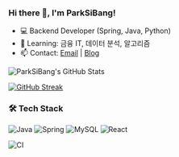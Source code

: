 ### Hi there 👋, I'm ParkSiBang!
- 💻 Backend Developer (Spring, Java, Python)
- 🌱 Learning: 금융 IT, 데이터 분석, 알고리즘
- 📫 Contact: [Email](mailto:your@email.com) | [Blog](https://yourblog.com)

![ParkSiBang's GitHub Stats](https://github-readme-stats.vercel.app/api?username=ParkSiBang&show_icons=true&theme=dark)

[![GitHub Streak](https://streak-stats.demolab.com/?user=ParkSiBang&theme=dark)](https://git.io/streak-stats)

### 🛠 Tech Stack
![Java](https://img.shields.io/badge/Java-007396?style=flat&logo=java&logoColor=white)
![Spring](https://img.shields.io/badge/Spring-6DB33F?style=flat&logo=spring&logoColor=white)
![MySQL](https://img.shields.io/badge/MySQL-4479A1?style=flat&logo=mysql&logoColor=white)
![React](https://img.shields.io/badge/React-61DAFB?style=flat&logo=react&logoColor=black)

![CI](https://github.com/사용자이름/레포지토리이름/workflows/CI/badge.svg)
